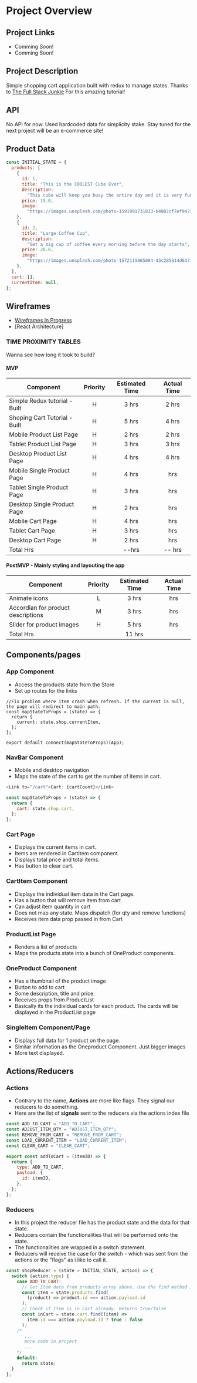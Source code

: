# Project Overview

## Project Links

- Comming Soon!
- Comming Soon!

## Project Description

Simple shopping cart application built with redux to manage states. Thanks to [The Full Stack Junkie](https://www.youtube.com/watch?v=MNs_7avLIJ4&t=2s) For this amazing tutorial!

## API

No API for now. Used hardcoded data for simplicity stake. Stay tuned for the next project will be an e-commerce site!

## Product Data

```js
const INITIAL_STATE = {
  products: [
    {
      id: 1,
      title: "This is the COOLEST Cube Ever",
      description:
        "This cube will keep you busy the entire day and it is very fun to play with",
      price: 15.0,
      image:
        "https://images.unsplash.com/photo-1591991731833-b4807cf7ef94?ixlib=rb-1.2.1&auto=format&fit=crop&w=1350&q=80",
    },
    {
      id: 2,
      title: "Large Coffee Cup",
      description:
        "Get a big cup of coffee every morning before the day starts",
      price: 20.0,
      image:
        "https://images.unsplash.com/photo-1572119865084-43c285814d63?ixlib=rb-1.2.1&ixid=eyJhcHBfaWQiOjEyMDd9&auto=format&fit=crop&w=1350&q=80",
    },
  ],
  cart: [],
  currentItem: null,
};
```

## Wireframes

- [Wireframes In Progress](/images/figmaWip.jpg)
- [React Architecture]

### TIME PROXIMITY TABLES

Wanna see how long it took to build?

#### MVP

| Component                     | Priority | Estimated Time | Actual Time |
| ----------------------------- | :------: | :------------: | :---------: |
| Simple Redux tutorial - Built |    H     |     3 hrs      |    2 hrs    |
| Shoping Cart Tutorial - Built |    H     |     5 hrs      |    4 hrs    |
| Mobile Product List Page      |    H     |     2 hrs      |    2 hrs    |
| Tablet Product List Page      |    H     |     3 hrs      |    3 hrs    |
| Desktop Product List Page     |    H     |     4 hrs      |    4 hrs    |
| Mobile Single Product Page    |    H     |     4 hrs      |     hrs     |
| Tablet Single Product Page    |    H     |     3 hrs      |     hrs     |
| Desktop Single Product Page   |    H     |     2 hrs      |     hrs     |
| Mobile Cart Page              |    H     |     4 hrs      |     hrs     |
| Tablet Cart Page              |    H     |     3 hrs      |     hrs     |
| Desktop Cart Page             |    H     |     2 hrs      |     hrs     |
| Total Hrs                     |          |     --hrs      |   -- hrs    |

#### PostMVP - Mainly styling and layouting the app

| Component                          | Priority | Estimated Time | Actual Time |
| ---------------------------------- | :------: | :------------: | :---------: |
| Animate icons                      |    L     |     3 hrs      |     hrs     |
| Accordian for product descriptions |    M     |     3 hrs      |     hrs     |
| Slider for product images          |    H     |     5 hrs      |     hrs     |
| Total Hrs                          |          |     11 hrs     |             |

## Components/pages

### App Component

- Access the products state from the Store
- Set up routes for the links

```
//Fix problem where item crash when refresh. If the current is null, the page will redirect to main path.
const mapStateToProps = (state) => {
  return {
    current: state.shop.currentItem,
  };
};

export default connect(mapStateToProps)(App);
```

### NavBar Component

- Mobile and desktop navigation
- Maps the state of the cart to get the number of items in cart.

```js
<Link to="/cart">Cart: {cartCount}</Link>
```

```js
const mapStateToProps = (state) => {
  return {
    cart: state.shop.cart,
  };
};
```

### Cart Page

- Displays the current items in cart.
- Items are rendered in CartItem component.
- Displays total price and total items.
- Has button to clear cart.

### CartItem Component

- Displays the individual item data in the Cart page.
- Has a button that will remove item from cart
- Can adjust item quantity in cart
- Does not map any state. Maps dispatch (for qty and remove functions)
- Receives item data prop passed in from Cart

### ProductList Page

- Renders a list of products
- Maps the products state into a bunch of OneProduct components.

### OneProduct Component

- Has a thumbnail of the product image
- Button to add to cart
- Some description, title and price.
- Receives props from ProductList
- Basically its the individual cards for each product. The cards will be displayed in the ProductList page

### SingleItem Component/Page

- Displays full data for 1 product on the page.
- Similar information as the Oneproduct Component. Just bigger images
- More text displayed.

## Actions/Reducers

### Actions

- Contrary to the name, **Actions** are more like flags. They signal our reducers to do something.
- Here are the list of **signals** sent to the reducers via the actions index file

```js
const ADD_TO_CART = "ADD_TO_CART";
const ADJUST_ITEM_QTY = "ADJUST_ITEM_QTY";
const REMOVE_FROM_CART = "REMOVE_FROM_CART";
const LOAD_CURRENT_ITEM = "LOAD_CURRENT_ITEM";
const CLEAR_CART = "CLEAR_CART";

export const addToCart = (itemID) => {
  return {
    type: ADD_TO_CART,
    payload: {
      id: itemID,
    },
  };
};
```

### Reducers

- In this project the reducer file has the product state and the data for that state.
- Reducers contain the functionalities that will be performed onto the state.
- The functionalities are wrapped in a switch statement.
- Reducers will receive the case for the switch - which was sent from the actions or the "flags" as i like to call it.

```js
const shopReducer = (state = INITIAL_STATE, action) => {
  switch (action.type) {
    case ADD_TO_CART:
      // Get Item data from products array above. Use the find method in JS to find the first matching.
      const item = state.products.find(
        (product) => product.id === action.payload.id
      );
      // Check if Item is in cart already. Returns true/false
      const inCart = state.cart.find((item) =>
        item.id === action.payload.id ? true : false
      );
    /*
       ...
       more code in project
       ...
    */
    default:
      return state;
  }
};
```
